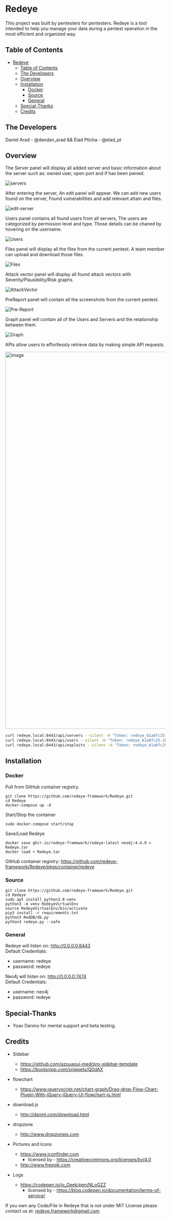 # Redeye

This project was built by pentesters for pentesters.
Redeye is a tool intended to help you manage your data during a pentest operation in the most efficient and organized way.

## Table of Contents
- [Redeye](#redeye)
  - [Table of Contents](#table-of-contents)
  - [The Developers](#the-developers)
  - [Overview](#overview)
  - [Installation](#installation)
    - [Docker](#docker)
    - [Source](#source)
    - [General](#general)
  - [Special-Thanks](#special-thanks)
  - [Credits](#credits)


## The Developers
Daniel Arad - @dandan_arad && Elad Pticha - @elad_pt

## Overview

The Server panel will display all added server and basic information about the server such as: owned user, open port and if has been pwned.

![servers](https://raw.githubusercontent.com/redeye-framework/Redeye/main/Pics/Servers.png)

After entering the server, An edit panel will appear. We can add new users found on the server, Found vulnerabilities and add relevant attain and files.

![edit-server](https://raw.githubusercontent.com/redeye-framework/Redeye/main/Pics/EditServer.png)


Users panel contains all found users from all servers, The users are categorized by permission level and type. Those details can be chaned by hovering on the username.

![Users](https://raw.githubusercontent.com/redeye-framework/Redeye/main/Pics/Users.png)

Files panel will display all the files from the current pentest. A team member can upload and download those files.

![Files](https://raw.githubusercontent.com/redeye-framework/Redeye/main/Pics/Files.png)

Attack vector panel will display all found attack vectors with Severity/Plausibility/Risk graphs.

![AttackVector](https://raw.githubusercontent.com/redeye-framework/Redeye/main/Pics/AttackVector.png)

PreReport panel will contain all the screenshots from the current pentest.  

![Pre-Report](https://raw.githubusercontent.com/redeye-framework/Redeye/main/Pics/PreReport.png)

Graph panel will contain all of the Users and Servers and the relationship between them.

![Graph](https://raw.githubusercontent.com/redeye-framework/Redeye/main/Pics/Graph.png)

APIs allow users to effortlessly retrieve data by making simple API requests.

<img width="1180" alt="image" src="https://github.com/redeye-framework/Redeye/assets/48997586/e6242fec-0c16-4600-b6d7-bed31c592e70">

``` bash
curl redeye.local:8443/api/servers --silent -H "Token: redeye_61a8fc25-105e-4e70-9bc3-58ca75e228ca" | jq
curl redeye.local:8443/api/users --silent -H "Token: redeye_61a8fc25-105e-4e70-9bc3-58ca75e228ca" | jq
curl redeye.local:8443/api/exploits --silent -H "Token: redeye_61a8fc25-105e-4e70-9bc3-58ca75e228ca" | jq
```


## Installation

### Docker

Pull from GitHub container registry.
```
git clone https://github.com/redeye-framework/Redeye.git
cd Redeye
docker-compose up -d
```

Start/Stop the container
```
sudo docker-compose start/stop
```

Save/Load Redeye
```
docker save ghcr.io/redeye-framework/redeye:latest neo4j:4.4.9 > Redeye.tar
docker load < Redeye.tar
```

GitHub container registry: https://github.com/redeye-framework/Redeye/pkgs/container/redeye

### Source
```
git clone https://github.com/redeye-framework/Redeye.git
cd Redeye
sudo apt install python3.8-venv
python3 -m venv RedeyeVirtualEnv
source RedeyeVirtualEnv/bin/activate
pip3 install -r requirements.txt
python3 RedDB/db.py
python3 redeye.py --safe
```

### General
Redeye will listen on: http://0.0.0.0:8443</br>
Default Credentials:
- username: redeye
- password: redeye

Neo4j will listen on: http://0.0.0.0:7474</br>
Default Credentials:
- username: neo4j
- password: redeye

## Special-Thanks
- Yoav Danino for mental support and beta testing.

## Credits
* Sidebar
    * https://github.com/azouaoui-med/pro-sidebar-template 
    * https://bootsnipp.com/snippets/Q0dAX

* flowchart
    * https://www.jqueryscript.net/chart-graph/Drag-drop-Flow-Chart-Plugin-With-jQuery-jQuery-UI-flowchart-js.html

* download.js
    * http://danml.com/download.html

* dropzone
    * http://www.dropzonejs.com

* Pictures and Icons
    * https://www.iconfinder.com
        * licensed by - https://creativecommons.org/licenses/by/4.0
    * http://www.freepik.com
    
* Logs
    * https://codepen.io/jo_Geek/pen/NLoGZZ
        * licensed by - https://blog.codepen.io/documentation/terms-of-service/


If you own any Code/File in Redeye that is not under MIT License please contact us at: redeye.framework@gmail.com
